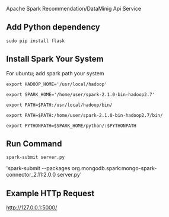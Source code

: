Apache Spark Recommendation/DataMinig Api Service

## Add Python dependency

`sudo pip install flask`


## Install Spark Your System

For ubuntu; add spark path your system

`export HADOOP_HOME='/usr/local/hadoop'`


`export SPARK_HOME='/home/user/spark-2.1.0-bin-hadoop2.7'`


`export PATH=$PATH:/usr/local/hadoop/bin/`


`export PATH=$PATH:/home/user/spark-2.1.0-bin-hadoop2.7/bin/`


`export PYTHONPATH=$SPARK_HOME/python/:$PYTHONPATH`



## Run Command


`spark-submit server.py`

'spark-submit --packages org.mongodb.spark:mongo-spark-connector_2.11:2.0.0 server.py'


## Example HTTp Request

<http://127.0.0.1:5000/>